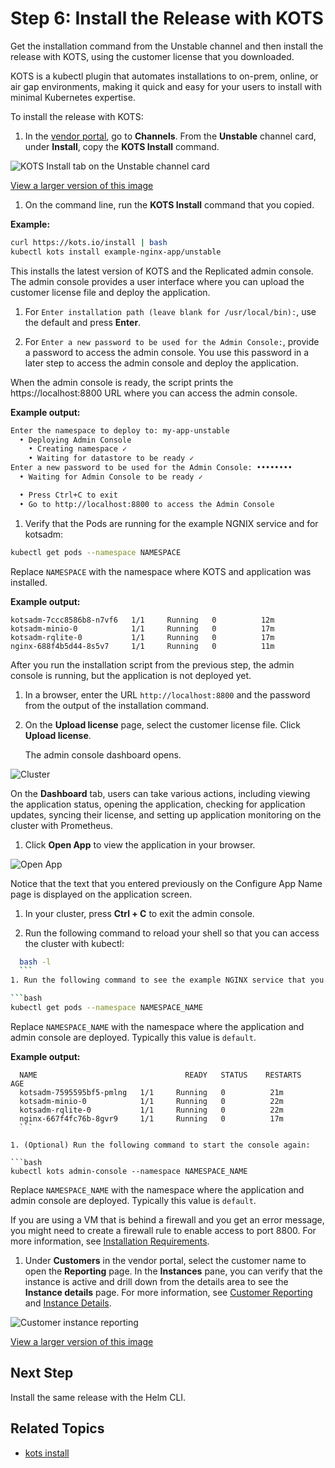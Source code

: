 # Step 6: Install the Release with KOTS

Get the installation command from the Unstable channel and then install the release with KOTS, using the customer license that you downloaded.

KOTS is a kubectl plugin that automates installations to on-prem, online, or air gap environments, making it quick and easy for your users to install with minimal Kubernetes expertise.

To install the release with KOTS:

1. In the [vendor portal](https://vendor.replicated.com), go to **Channels**. From the **Unstable** channel card, under **Install**, copy the **KOTS Install** command.

  ![KOTS Install tab on the Unstable channel card](/images/helm-tutorial-unstable-kots-install-command.png)

  [View a larger version of this image](/images/helm-tutorial-unstable-kots-install-command.png)

1. On the command line, run the **KOTS Install** command that you copied.

  **Example:**

  ```bash
  curl https://kots.io/install | bash
  kubectl kots install example-nginx-app/unstable
  ```

  This installs the latest version of KOTS and the Replicated admin console. The admin console provides a user interface where you can upload the customer license file and deploy the application.

1. For `Enter installation path (leave blank for /usr/local/bin):`, use the default and press **Enter**.

1. For `Enter a new password to be used for the Admin Console:`, provide a password to access the admin console. You use this password in a later step to access the admin console and deploy the application.

  When the admin console is ready, the script prints the https://localhost:8800 URL where you can access the admin console.

  **Example output:**

  ```bash
  Enter the namespace to deploy to: my-app-unstable
    • Deploying Admin Console
      • Creating namespace ✓
      • Waiting for datastore to be ready ✓
  Enter a new password to be used for the Admin Console: ••••••••
    • Waiting for Admin Console to be ready ✓

    • Press Ctrl+C to exit
    • Go to http://localhost:8800 to access the Admin Console
  ```

1. Verify that the Pods are running for the example NGNIX service and for kotsadm:

  ```bash
  kubectl get pods --namespace NAMESPACE
  ```

  Replace `NAMESPACE` with the namespace where KOTS and application was installed.

  **Example output:**

  ```NAME                       READY   STATUS    RESTARTS   AGE
  kotsadm-7ccc8586b8-n7vf6   1/1     Running   0          12m
  kotsadm-minio-0            1/1     Running   0          17m
  kotsadm-rqlite-0           1/1     Running   0          17m
  nginx-688f4b5d44-8s5v7     1/1     Running   0          11m
  ```

  After you run the installation script from the previous step, the admin console is running, but the application is not deployed yet.

1. In a browser, enter the URL `http://localhost:8800` and the password from the output of the installation command.

1. On the **Upload license** page, select the customer license file. Click **Upload license**.

   The admin console dashboard opens.

  ![Cluster](/images/guides/kots/application-tutorial-ui.png)

  On the **Dashboard** tab, users can take various actions, including viewing the application status, opening the application, checking for application updates, syncing their license, and setting up application monitoring on the cluster with Prometheus.

1. Click **Open App** to view the application in your browser.

  ![Open App](/images/guides/kots/open-app.png)

  Notice that the text that you entered previously on the Configure App Name page is displayed on the application screen.

1. In your cluster, press **Ctrl + C** to exit the admin console.

1. Run the following command to reload your shell so that you can access the cluster with kubectl:

  ```bash
    bash -l
    ```
1. Run the following command to see the example NGINX service that you just deployed:

  ```bash
  kubectl get pods --namespace NAMESPACE_NAME
  ```
  Replace `NAMESPACE_NAME` with the namespace where the application and admin console are deployed. Typically this value is `default`.

  **Example output:**

  ```
    NAME                                 READY   STATUS    RESTARTS   AGE
    kotsadm-7595595bf5-pmlng   1/1     Running   0          21m
    kotsadm-minio-0            1/1     Running   0          22m
    kotsadm-rqlite-0           1/1     Running   0          22m
    nginx-667f4fc76b-8gvr9     1/1     Running   0          17m
    ```

1. (Optional) Run the following command to start the console again:

  ```bash
  kubectl kots admin-console --namespace NAMESPACE_NAME
  ```

  Replace `NAMESPACE_NAME` with the namespace where the application and admin console are deployed. Typically this value is `default`.

  If you are using a VM that is behind a firewall and you get an error message, you might need to create a firewall rule to enable access to port 8800. For more information, see [Installation Requirements](/enterprise/installing-general-requirements).

1. Under **Customers** in the vendor portal, select the customer name to open the **Reporting** page. In the **Instances** pane, you can verify that the instance is active and drill down from the details area to see the **Instance details** page. For more information, see [Customer Reporting](customer-reporting) and [Instance Details](instance-insights-details).

  ![Customer instance reporting](/images/customer-instances-tutorial.png)

  [View a larger version of this image](/images/customer-instances-tutorial.png)

## Next Step

Install the same release with the Helm CLI.

## Related Topics

* [kots install](/reference/kots-cli-install/)